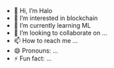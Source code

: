 - 👋 Hi, I’m Halo
- 👀 I’m interested in blockchain
- 🌱 I’m currently learning ML
- 💞️ I’m looking to collaborate on ...
- 📫 How to reach me ...
- 😄 Pronouns: ...
- ⚡ Fun fact: ...

<!---
haloxtradee/haloxtradee is a ✨ special ✨ repository because its `README.md` (this file) appears on your GitHub profile.
You can click the Preview link to take a look at your changes.
--->
